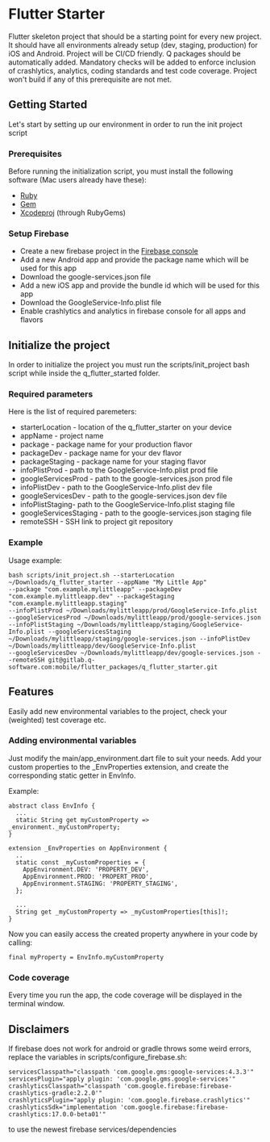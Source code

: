 # Flutter Starter

Flutter skeleton project that should be a starting point for every new project. It should have all environments already setup (dev, staging, production) for iOS and Android. Project will be CI/CD friendly. Q packages should be automatically added. Mandatory checks will be added to enforce inclusion of crashlytics, analytics, coding standards and test code coverage. Project won't build if any of this prerequisite are not met.

## Getting Started

Let's start by setting up our environment in order to run the init project script

### Prerequisites

Before running the initialization script, you must install the following software (Mac users already have these):
* [Ruby](https://www.ruby-lang.org/en/documentation/installation/)
* [Gem](https://rubygems.org/pages/download)
* [Xcodeproj](https://github.com/CocoaPods/Xcodeproj) (through RubyGems)

### Setup Firebase

* Create a new firebase project in the [Firebase console](https://firebase.google.com/)
* Add a new Android app and provide the package name which will be used for this app
* Download the google-services.json file
* Add a new iOS app and provide the bundle id which will be used for this app
* Download the GoogleService-Info.plist file
* Enable crashlytics and analytics in firebase console for all apps and flavors

## Initialize the project

In order to initialize the project you must run the scripts/init_project bash script while inside the q_flutter_started folder.

### Required parameters

Here is the list of required paremeters:

* starterLocation - location of the q_flutter_starter on your device
* appName - project name
* package - package name for your production flavor
* packageDev - package name for your dev flavor
* packageStaging - package name for your staging flavor
* infoPlistProd - path to the GoogleService-Info.plist prod file
* googleServicesProd - path to the google-services.json prod file
* infoPlistDev - path to the GoogleService-Info.plist dev file
* googleServicesDev - path to the google-services.json dev file
* infoPlistStaging- path to the GoogleService-Info.plist staging file
* googleServicesStaging - path to the google-services.json staging file
* remoteSSH - SSH link to project git repository


### Example

Usage example:

```
bash scripts/init_project.sh --starterLocation ~/Downloads/q_flutter_starter --appName "My Little App" 
--package "com.example.mylittleapp" --packageDev "com.example.mylittleapp.dev" --packageStaging "com.example.mylittleapp.staging" 
--infoPlistProd ~/Downloads/mylittleapp/prod/GoogleService-Info.plist --googleServicesProd ~/Downloads/mylittleapp/prod/google-services.json 
--infoPlistStaging ~/Downloads/mylittleapp/staging/GoogleService-Info.plist --googleServicesStaging ~/Downloads/mylittleapp/staging/google-services.json --infoPlistDev ~/Downloads/mylittleapp/dev/GoogleService-Info.plist 
--googleServicesDev ~/Downloads/mylittleapp/dev/google-services.json --remoteSSH git@gitlab.q-software.com:mobile/flutter_packages/q_flutter_starter.git
```

## Features

Easily add new environmental variables to the project, check your (weighted) test coverage etc.

### Adding environmental variables

Just modify the main/app_environment.dart file to suit your needs. Add your custom properties to the _EnvProperties extension, and create the corresponding static getter in EnvInfo.

Example:

```
abstract class EnvInfo {
  ...
  static String get myCustomProperty => _environment._myCustomProperty;
}

extension _EnvProperties on AppEnvironment {
  ..
  static const _myCustomProperties = {
    AppEnvironment.DEV: 'PROPERTY_DEV',
    AppEnvironment.PROD: 'PROPERT_PROD',
    AppEnvironment.STAGING: 'PROPERTY_STAGING',
  };
  
  ...
  String get _myCustomProperty => _myCustomProperties[this]!;
}

```

Now you can easily access the created property anywhere in your code by calling:

```
final myProperty = EnvInfo.myCustomProperty
```

### Code coverage

Every time you run the app, the code coverage will be displayed in the terminal window.

## Disclaimers

If firebase does not work for android or gradle throws some weird errors, replace the variables in scripts/configure_firebase.sh:
```
servicesClasspath="classpath 'com.google.gms:google-services:4.3.3'"
servicesPlugin="apply plugin: 'com.google.gms.google-services'"
crashlyticsClasspath="classpath 'com.google.firebase:firebase-crashlytics-gradle:2.2.0'"
crashlyticsPlugin="apply plugin: 'com.google.firebase.crashlytics'"
crashlyticsSdk="implementation 'com.google.firebase:firebase-crashlytics:17.0.0-beta01'"
```
to use the newest firebase services/dependencies